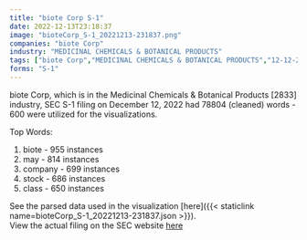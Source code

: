 ```yaml
---
title: "biote Corp S-1"
date: 2022-12-13T23:18:37
image: "bioteCorp_S-1_20221213-231837.png"
companies: "biote Corp"
industry: "MEDICINAL CHEMICALS & BOTANICAL PRODUCTS"
tags: ["biote Corp","MEDICINAL CHEMICALS & BOTANICAL PRODUCTS","12-12-2022","S-1"]
forms: "S-1"
---
```

biote Corp, which is in the Medicinal Chemicals & Botanical Products [2833] industry, SEC S-1 filing on December 12, 2022 had 78804 (cleaned) words - 600 were utilized for the visualizations.

Top Words:
1. biote - 955 instances
2. may - 814 instances
3. company - 699 instances
4. stock - 686 instances
5. class - 650 instances


See the parsed data used in the visualization [here]({{< staticlink name=bioteCorp_S-1_20221213-231837.json >}}).  
View the actual filing on the SEC website [here](https://www.sec.gov/Archives/edgar/data/1819253/0001193125-22-301960.txt)